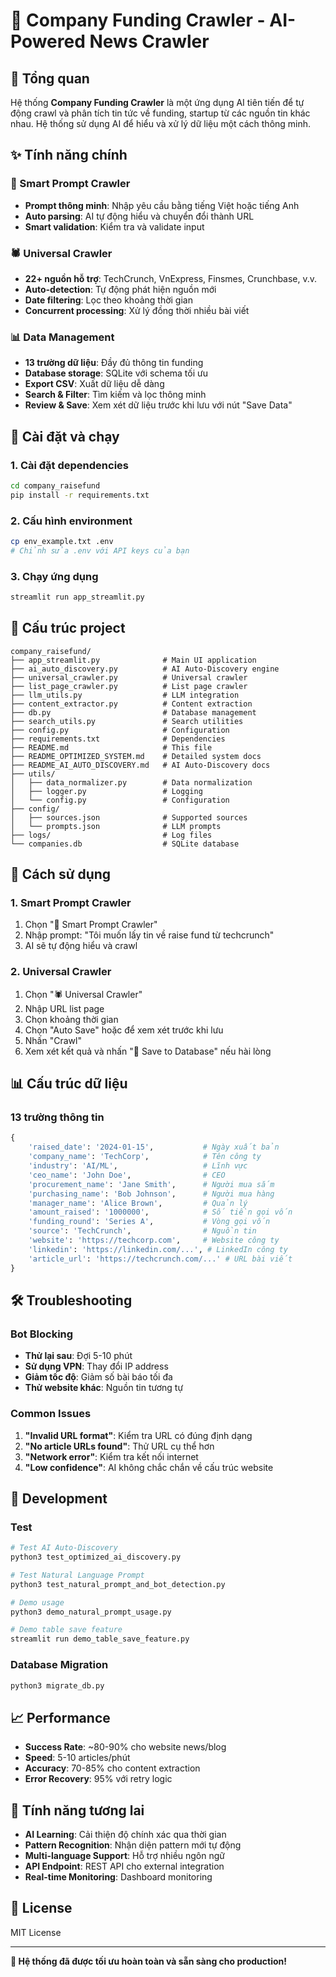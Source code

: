 # 🚀 Company Funding Crawler - AI-Powered News Crawler

## 🎯 Tổng quan

Hệ thống **Company Funding Crawler** là một ứng dụng AI tiên tiến để tự động crawl và phân tích tin tức về funding, startup từ các nguồn tin khác nhau. Hệ thống sử dụng AI để hiểu và xử lý dữ liệu một cách thông minh.

## ✨ Tính năng chính

### 💬 Smart Prompt Crawler

- **Prompt thông minh**: Nhập yêu cầu bằng tiếng Việt hoặc tiếng Anh
- **Auto parsing**: AI tự động hiểu và chuyển đổi thành URL
- **Smart validation**: Kiểm tra và validate input

### 🕷️ Universal Crawler

- **22+ nguồn hỗ trợ**: TechCrunch, VnExpress, Finsmes, Crunchbase, v.v.
- **Auto-detection**: Tự động phát hiện nguồn mới
- **Date filtering**: Lọc theo khoảng thời gian
- **Concurrent processing**: Xử lý đồng thời nhiều bài viết

### 📊 Data Management

- **13 trường dữ liệu**: Đầy đủ thông tin funding
- **Database storage**: SQLite với schema tối ưu
- **Export CSV**: Xuất dữ liệu dễ dàng
- **Search & Filter**: Tìm kiếm và lọc thông minh
- **Review & Save**: Xem xét dữ liệu trước khi lưu với nút "Save Data"

## 🚀 Cài đặt và chạy

### 1. Cài đặt dependencies

```bash
cd company_raisefund
pip install -r requirements.txt
```

### 2. Cấu hình environment

```bash
cp env_example.txt .env
# Chỉnh sửa .env với API keys của bạn
```

### 3. Chạy ứng dụng

```bash
streamlit run app_streamlit.py
```

## 📁 Cấu trúc project

```
company_raisefund/
├── app_streamlit.py              # Main UI application
├── ai_auto_discovery.py          # AI Auto-Discovery engine
├── universal_crawler.py          # Universal crawler
├── list_page_crawler.py          # List page crawler
├── llm_utils.py                  # LLM integration
├── content_extractor.py          # Content extraction
├── db.py                         # Database management
├── search_utils.py               # Search utilities
├── config.py                     # Configuration
├── requirements.txt              # Dependencies
├── README.md                     # This file
├── README_OPTIMIZED_SYSTEM.md    # Detailed system docs
├── README_AI_AUTO_DISCOVERY.md   # AI Auto-Discovery docs
├── utils/
│   ├── data_normalizer.py        # Data normalization
│   ├── logger.py                 # Logging
│   └── config.py                 # Configuration
├── config/
│   ├── sources.json              # Supported sources
│   └── prompts.json              # LLM prompts
├── logs/                         # Log files
└── companies.db                  # SQLite database
```

## 🎯 Cách sử dụng

### 1. Smart Prompt Crawler

1. Chọn "💬 Smart Prompt Crawler"
2. Nhập prompt: "Tôi muốn lấy tin về raise fund từ techcrunch"
3. AI sẽ tự động hiểu và crawl

### 2. Universal Crawler

1. Chọn "🕷️ Universal Crawler"
2. Nhập URL list page
3. Chọn khoảng thời gian
4. Chọn "Auto Save" hoặc để xem xét trước khi lưu
5. Nhấn "Crawl"
6. Xem xét kết quả và nhấn "💾 Save to Database" nếu hài lòng

## 📊 Cấu trúc dữ liệu

### 13 trường thông tin

```python
{
    'raised_date': '2024-01-15',           # Ngày xuất bản
    'company_name': 'TechCorp',            # Tên công ty
    'industry': 'AI/ML',                   # Lĩnh vực
    'ceo_name': 'John Doe',                # CEO
    'procurement_name': 'Jane Smith',      # Người mua sắm
    'purchasing_name': 'Bob Johnson',      # Người mua hàng
    'manager_name': 'Alice Brown',         # Quản lý
    'amount_raised': '1000000',            # Số tiền gọi vốn
    'funding_round': 'Series A',           # Vòng gọi vốn
    'source': 'TechCrunch',                # Nguồn tin
    'website': 'https://techcorp.com',     # Website công ty
    'linkedin': 'https://linkedin.com/...', # LinkedIn công ty
    'article_url': 'https://techcrunch.com/...' # URL bài viết
}
```

## 🛠️ Troubleshooting

### Bot Blocking

- **Thử lại sau**: Đợi 5-10 phút
- **Sử dụng VPN**: Thay đổi IP address
- **Giảm tốc độ**: Giảm số bài báo tối đa
- **Thử website khác**: Nguồn tin tương tự

### Common Issues

1. **"Invalid URL format"**: Kiểm tra URL có đúng định dạng
2. **"No article URLs found"**: Thử URL cụ thể hơn
3. **"Network error"**: Kiểm tra kết nối internet
4. **"Low confidence"**: AI không chắc chắn về cấu trúc website

## 🔧 Development

### Test

```bash
# Test AI Auto-Discovery
python3 test_optimized_ai_discovery.py

# Test Natural Language Prompt
python3 test_natural_prompt_and_bot_detection.py

# Demo usage
python3 demo_natural_prompt_usage.py

# Demo table save feature
streamlit run demo_table_save_feature.py
```

### Database Migration

```bash
python3 migrate_db.py
```

## 📈 Performance

- **Success Rate**: ~80-90% cho website news/blog
- **Speed**: 5-10 articles/phút
- **Accuracy**: 70-85% cho content extraction
- **Error Recovery**: 95% với retry logic

## 🔮 Tính năng tương lai

- **AI Learning**: Cải thiện độ chính xác qua thời gian
- **Pattern Recognition**: Nhận diện pattern mới tự động
- **Multi-language Support**: Hỗ trợ nhiều ngôn ngữ
- **API Endpoint**: REST API cho external integration
- **Real-time Monitoring**: Dashboard monitoring

## 📝 License

MIT License

---

**🎉 Hệ thống đã được tối ưu hoàn toàn và sẵn sàng cho production!**

